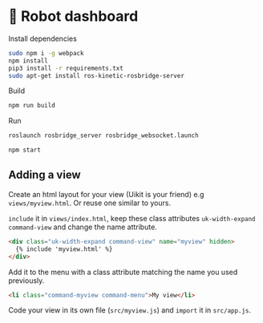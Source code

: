 # 🤖 Robot dashboard

Install dependencies

```bash
sudo npm i -g webpack
npm install
pip3 install -r requirements.txt
sudo apt-get install ros-kinetic-rosbridge-server
```

Build

```bash
npm run build
```

Run

```bash
roslaunch rosbridge_server rosbridge_websocket.launch
```

```bash
npm start
```

## Adding a view

Create an html layout for your view (Uikit is your friend) e.g `views/myview.html`. Or reuse one similar to yours.

`include` it in `views/index.html`, keep these class attributes `uk-width-expand command-view` and change the name attribute.

```html
<div class="uk-width-expand command-view" name="myview" hidden>
  {% include 'myview.html' %}
</div>
```

Add it to the menu with a class attribute matching the name you used previously.

```html
<li class="command-myview command-menu">My view</li>
```

Code your view in its own file (`src/myview.js`) and `import` it in `src/app.js`.
